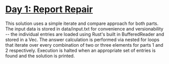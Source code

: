 # [Day 1: Report Repair](https://adventofcode.com/2020/day/1)

This solution uses a simple iterate and compare approach for both parts. The input data is stored in data/input.txt for convenience and versionability -- the individual entries are loaded using Rust's built in BufferedReader and stored in a Vec. The answer calculation is performed via nested for loops that iterate over every combination of two or three elements for parts 1 and 2 respectively. Execution is halted when an appropriate set of entries is found and the solution is printed.